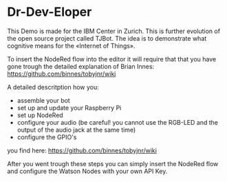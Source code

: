 # Dr-Dev-Eloper
This Demo is made for the IBM Center in Zurich. This is further evolution of the open source project called TJBot. The idea is to demonstrate what cognitive means for the «Internet of Things».

To insert the NodeRed flow into the editor it will require that that you have gone trough the detailed explanation of Brian Innes: https://github.com/binnes/tobyjnr/wiki

A detailed descritption how you: 
- assemble your bot
- set up and update your Raspberry Pi
- set up NodeRed
- configure your audio (be careful! you cannot use the RGB-LED and the output of the audio jack at the same time)
- configure the GPIO's

you find here: https://github.com/binnes/tobyjnr/wiki


After you went trough these steps you can simply insert the NodeRed flow and configure the Watson Nodes with your own API Key.
